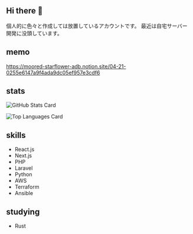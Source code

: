 ## Hi there 👋

個人的に色々と作成しては放置しているアカウントです。
最近は自宅サーバー開発に没頭しています。

## memo

https://moored-starflower-adb.notion.site/04-21-0255e6147a9f4ada9dc05ef957e3cdf6

## stats
![GitHub Stats Card](https://github-readme-stats.vercel.app/api?username=n4rvs3&theme=tokyonight&show_icons=true)

![Top Languages Card](https://github-readme-stats.vercel.app/api/top-langs/?username=n4rvs3)

## skills

- React.js
- Next.js
- PHP
- Laravel
- Python
- AWS
- Terraform
- Ansible

## studying

- Rust
